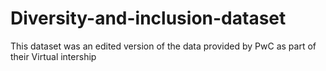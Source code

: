 # Diversity-and-inclusion-dataset
This dataset was an edited version of the data provided by PwC as part of their Virtual intership
